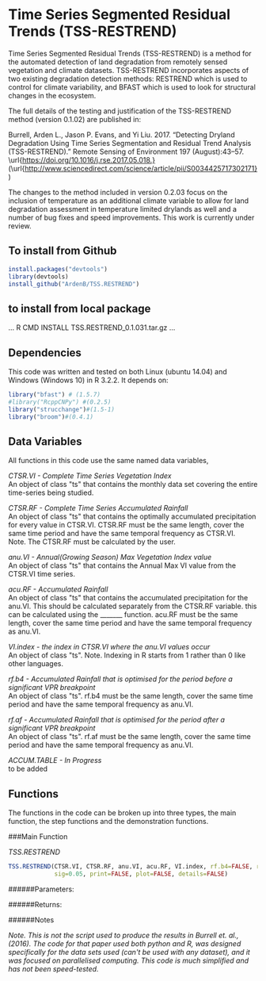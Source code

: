 # Time Series Segmented Residual Trends (TSS-RESTREND)

Time Series Segmented Residual Trends (TSS-RESTREND) is a method for the automated detection of land degradation from remotely sensed vegetation and climate datasets. TSS-RESTREND incorporates aspects of two existing degradation detection methods: RESTREND which is used to control for climate variability, and BFAST which is used to look for structural changes in the ecosystem.  

The full details of the testing and justification of the TSS-RESTREND method (version 0.1.02) are published in:
      
  Burrell, Arden L., Jason P. Evans, and Yi Liu. 2017. “Detecting Dryland Degradation Using Time Series Segmentation and Residual Trend Analysis (TSS-RESTREND).” Remote Sensing of Environment 197 (August):43–57. \url{https://doi.org/10.1016/j.rse.2017.05.018.} (\url{http://www.sciencedirect.com/science/article/pii/S0034425717302171})

The changes to the method included in version 0.2.03 focus on the inclusion of temperature as an additional climate variable to allow for land degradation assessment in temperature limited drylands as well and a number of bug fixes and speed improvements. This work is currently under review. 

## To install from Github
```R
install.packages("devtools")
library(devtools)
install_github("ArdenB/TSS.RESTREND")

```
## to install from local package
...
R CMD INSTALL TSS.RESTREND_0.1.031.tar.gz 
...

## Dependencies 

This code was written and tested on both Linux (ubuntu 14.04) and Windows (Windows 10) in R 3.2.2. It depends on:
```R
library("bfast") # (1.5.7)
#library("RcppCNPy") #(0.2.5)
library("strucchange")#(1.5-1)
library("broom")#(0.4.1)
```
## Data Variables

All functions in this code use the same named data variables, 

*CTSR.VI - Complete Time Series Vegetation Index*     
An object of class "ts" that contains the monthly data set covering the entire time-series being studied.  

*CTSR.RF - Complete Time Series Accumulated Rainfall*   
An object of class "ts" that contains the optimally accumulated precipitation for every value in CTSR.VI. CTSR.RF must be the same length, cover the same time period and have the same temporal frequency as CTSR.VI.   
Note. The CTSR.RF must be calculated by the user.  

*anu.VI - Annual(Growing Season) Max Vegetation Index value*    
An object of class "ts" that contains the Annual Max VI value from the CTSR.VI time series.  

*acu.RF - Accumulated Rainfall*     
An object of class "ts" that contains the accumulated precipitation for the anu.VI. This should be calculated separately from the CTSR.RF variable.  this can be calculated using the _______ function.  acu.RF must be the same length, cover the same time period and have the same temporal frequency as anu.VI.   

*VI.index - the index in CTSR.VI where the anu.VI values occur*   
An object of class "ts". Note. Indexing in R starts from 1 rather than 0 like other languages.  

*rf.b4 - Accumulated Rainfall that is optimised for the period before a significant VPR breakpoint*     
An object of class "ts". rf.b4 must be the same length, cover the same time period and have the same temporal frequency as anu.VI.   

*rf.af - Accumulated Rainfall that is optimised for the period after a significant VPR breakpoint*    
An object of class "ts". rf.af must be the same length, cover the same time period and have the same temporal frequency as anu.VI.   

*ACCUM.TABLE - In Progress*     
to be added


## Functions

The functions in the code can be broken up into three types, the main function, the step functions and the demonstration functions.

###Main Function

*TSS.RESTREND*
```R
TSS.RESTREND(CTSR.VI, CTSR.RF, anu.VI, acu.RF, VI.index, rf.b4=FALSE, rf.af=FALSE, 
             sig=0.05, print=FALSE, plot=FALSE, details=FALSE)
```
######Parameters: 

######Returns:  

######Notes 



_Note. This is not the script used to produce the results in Burrell et. al., (2016). The code for that paper used both python and R, was designed specifically for the data sets used (can't be used with any dataset), and it was focused on parallelised computing. This code is much simplified and has not been speed-tested._   
